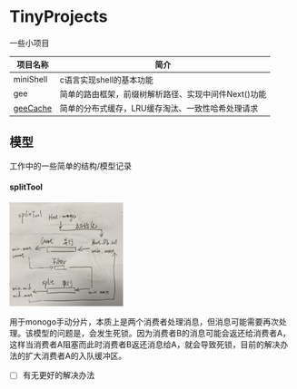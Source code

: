 # TinyProjects
一些小项目

项目名称 | 简介
---- | ----
miniShell | c语言实现shell的基本功能    
gee | 简单的路由框架，前缀树解析路径、实现中间件Next()功能
[geeCache](https://github.com/pojiang20/Geecache) | 简单的分布式缓存，LRU缓存淘汰、一致性哈希处理请求

## 模型 
工作中的一些简单的结构/模型记录
#### splitTool
<img src="./static/img/splitTool.png" width="200">  

用于monogo手动分片，本质上是两个消费者处理消息，但消息可能需要再次处理。该模型的问题是，会发生死锁。因为消费者B的消息可能会返还给消费者A，这样当消费者A阻塞而此时消费者B返还消息给A，就会导致死锁，目前的解决办法的扩大消费者A的入队缓冲区。
- [ ] 有无更好的解决办法 